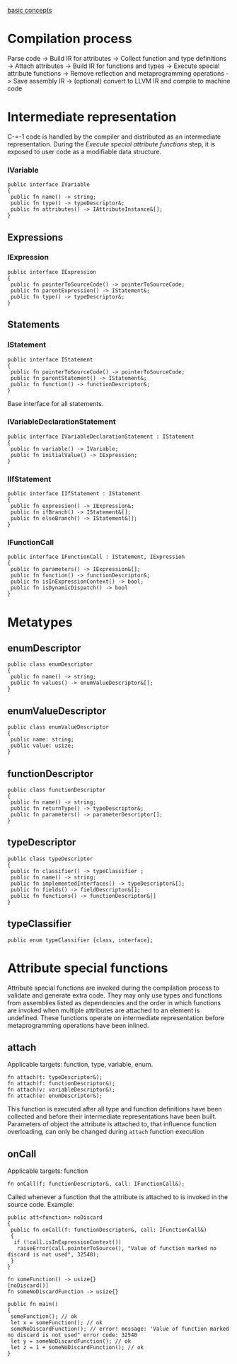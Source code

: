 [basic concepts](Language/BasicConcepts.md)

# Compilation process

Parse code -> Build IR for attributes -> Collect function and type definitions -> Attach attributes -> Build IR for functions and types -> Execute special attribute functions -> Remove reflection and metaprogramming operations -> Save assembly IR -> (optional) convert to LLVM IR and compile to machine code

# Intermediate representation

C-=-1 code is handled by the compiler and distributed as an intermediate representation. During the _Execute special attribute functions_ step, it is exposed to user code as a modifiable data structure.

### IVariable

```
public interface IVariable
{
 public fn name() -> string;
 public fn type() -> typeDescriptor&;
 public fn attributes() -> IAttributeInstance&[];
}
```

## Expressions

### IExpression

```
public interface IExpression
{
 public fn pointerToSourceCode() -> pointerToSourceCode;
 public fn parentExpression() -> IStatement&;
 public fn type() -> typeDescriptor&;
}
```

## Statements

### IStatement

```
public interface IStatement
{
 public fn pointerToSourceCode() -> pointerToSourceCode;
 public fn parentStatement() -> IStatement&;
 public fn function() -> functionDescriptor&;
}
```

Base interface for all statements.

### IVariableDeclarationStatement

```
public interface IVariableDeclarationStatement : IStatement
{
 public fn variable() -> IVariable;
 public fn initialValue() -> IExpression;
}
```

### IIfStatement

```
public interface IIfStatement : IStatement
{
 public fn expression() -> IExpression&;
 public fn ifBranch() -> IStatement&[];
 public fn elseBranch() -> IStatement&[];
}
```

### IFunctionCall

```
public interface IFunctionCall : IStatement, IExpression
{
 public fn parameters() -> IExpression&[];
 public fn function() -> functionDescriptor&;
 public fn isInExpressionContext() -> bool;
 public fn isDynamicDispatch() -> bool
}
```

# Metatypes

## enumDescriptor

```
public class enumDescriptor
{
 public fn name() -> string;
 public fn values() -> enumValueDescriptor&[];
}
```

## enumValueDescriptor

```
public class enumValueDescriptor
{
 public name: string;
 public value: usize;
}
```

## functionDescriptor

```
public class functionDescriptor
{
 public fn name() -> string;
 public fn returnType() -> typeDescriptor&;
 public fn parameters() -> parameterDescriptor[];
}
```

## typeDescriptor

```
public class typeDescriptor
{
 public fn classifier() -> typeClassifier ;
 public fn name() -> string;
 public fn implementedInterfaces() -> typeDescriptor&[];
 public fn fields() -> fieldDescriptor&[];
 public fn functions() -> functionDescriptor&[]
}
```

## typeClassifier

```
public enum typeClassifier {class, interface};
```

# Attribute special functions

Attribute special functions are invoked during the compilation process to validate and generate extra code. They may only use types and functions from assemblies listed as dependencies and the order in which functions are invoked when multiple attributes are attached to an element is undefined. These functions operate on intermediate representation before metaprogramming operations have been inlined.

## attach

Applicable targets: function, type, variable, enum.

```
fn attach(t: typeDescriptor&);
fn attach(f: functionDescriptor&);
fn attach(v: variableDescriptor&);
fn attach(e: enumDescriptor&);
```

This function is executed after all type and function definitions have been collected and before their intermediate representations have been built. Parameters of object the attribute is attached to, that influence function overloading, can only be changed during ``attach`` function execution

## onCall

Applicable targets: function

```
fn onCall(f: functionDescriptor&, call: IFunctionCall&);
```

Called whenever a function that the attribute is attached to is invoked in the source code.
Example:

```
public att<function> noDiscard
{
 public fn onCall(f: functionDescriptor&, call: IFunctionCall&)
 {
  if (!call.isInExpressionContext())
   raiseError(call.pointerToSource(), "Value of function marked no discard is not used", 32540);
 }
}

fn someFunction() -> usize{}
[noDiscard()]
fn someNoDiscardFunction -> usize{}

public fn main()
{
 someFunction(); // ok
 let x = someFunction(); // ok
 someNoDiscardFunction(); // error! message: 'Value of function marked no discard is not used" error code: 32540
 let y = someNoDiscardFunction(); // ok
 let z = 1 + someNoDiscardFunction(); // ok
}
```
